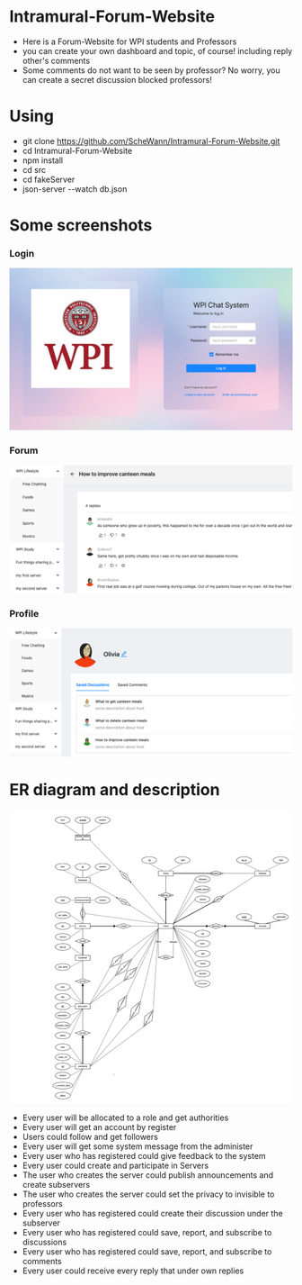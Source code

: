 # Intramural-Forum-Website

- Here is a Forum-Website for WPI students and Professors
- you can create your own dashboard and topic, of course! including reply other's comments
- Some comments do not want to be seen by professor? No worry, you can create a secret discussion blocked professors!

# Using
- git clone https://github.com/ScheWann/Intramural-Forum-Website.git
- cd Intramural-Forum-Website
- npm install
- cd src
- cd fakeServer
- json-server --watch db.json

# Some screenshots
<h3>Login</h3>
<img alt="Demo" src="./src/images/wpi.png" />
<h3>Forum</h3>
<img alt="Demo" src="./src/images/Forum.png" />
<h3>Profile</h3>
<img alt="Demo" src="./src/images/profile.png" />

# ER diagram and description
<img alt="Demo" src="./src/images/ERD.png" />

- Every user will be allocated to a role and get authorities
- Every user will get an account by register
- Users could follow and get followers
- Every user will get some system message from the administer
- Every user who has registered could give feedback to the system
- Every user could create and participate in Servers
- The user who creates the server could publish announcements and create subservers
- The user who creates the server could set the privacy to invisible to professors
- Every user who has registered could create their discussion under the subserver
- Every user who has registered could save, report, and subscribe to discussions
- Every user who has registered could save, report, and subscribe to comments
- Every user could receive every reply that under own replies

